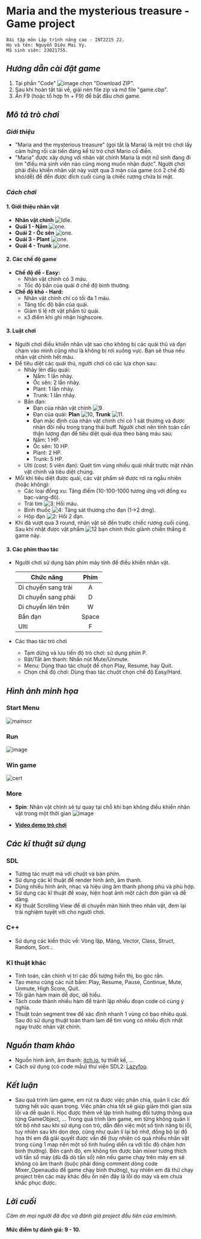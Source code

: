 # Maria and the mysterious treasure - Game project

    Bài tập môn Lập trình nâng cao - INT2215 22.
    Họ và tên: Nguyễn Diệu Mai Vy.
    Mã sinh viên: 23021755.
## *Hướng dẫn cài đặt game*

1. Tại phần "Code" ![image](https://github.com/ndmaivy/Maria/assets/160201509/2d43932c-dbb3-4963-acbb-7eebaf111175) chọn "Download ZIP".
2. Sau khi hoàn tất tải về, giải nén file zip và mở file "game.cbp".
3. Ấn F9 (hoặc tổ hợp fn + F9) để bắt đầu chơi game.
## *Mô tả trò chơi*

### *Giới thiệu*

* "Maria and the mysterious treasure" (gọi tắt là Maria) là một trò chơi lấy cảm hứng rồi cải tiến đáng kể từ trò chơi Mario cổ điển.
* "Maria" được xây dựng với nhân vật chính Maria là một nữ sinh đang đi tìm "điều mà sinh viên nào cũng mong muốn nhận được". Người chơi phải điều khiển nhân vật này vượt qua 3 màn của game (có 2 chế độ khó/dễ) để đến được đích cuối cùng là chiếc rương chứa bí mật.


### *Cách chơi*

#### 1. Giới thiệu nhân vật
*  **Nhân vật chính** ![Idle](https://github.com/ndmaivy/Maria/assets/160201509/e9941e8a-d5f4-41de-8090-00649de0898b).
* **Quái 1 - Nấm** ![one](https://github.com/ndmaivy/Maria/assets/160201509/83afc98d-77a2-43dd-90d9-39656f838a32).
* **Quái 2 - Ốc sên** ![one](https://github.com/ndmaivy/Maria/assets/160201509/7522c2b9-6ddc-41a4-94e2-f6af90bc6d7f).
* **Quái 3 - Plant** ![one](https://github.com/ndmaivy/Maria/assets/160201509/b2a6e2c5-1ba6-48d2-b5f8-0f50f471aa46).
* **Quái 4 - Trunk** ![one](https://github.com/ndmaivy/Maria/assets/160201509/8a281888-6686-443f-96a5-c8fa4cfc056a).
#### 2. Các chế độ game
* **Chế độ dễ - Easy:**
  * Nhân vật chính có 3 máu.
  * Tốc độ bắn của quái ở chế độ bình thường.
* **Chế độ khó - Hard:**
  * Nhân vật chính chỉ có tối đa 1 máu.
  * Tăng tốc độ bắn của quái.
  * Giảm tỉ lệ rớt vật phẩm từ quái.
  * x3 điểm khi ghi nhận highscore.

#### 3. Luật chơi
* Người chơi điều khiển nhân vật sao cho không bị các quái thú và đạn chạm vào mình cũng như là không bị rơi xuống vực. Bạn sẽ thua nếu nhân vật chính hết máu.
* Để tiêu diệt các quái thú, người chơi có các lựa chọn sau:
   * Nhảy lên đầu quái:
     * Nấm: 1 lần nhảy.
     * Ốc sên: 2 lần nhảy.
     * Plant: 1 lần nhảy.
     * Trunk: 1 lần nhảy.
   * Bắn đạn:
     * Đạn của nhân vật chính ![9](https://github.com/ndmaivy/Maria/assets/160201509/c924c93a-e11b-4580-b767-da4c4f57d858).
     * Đạn của quái: **Plan** ![10](https://github.com/ndmaivy/Maria/assets/160201509/9e77cbdf-e0fe-408d-bd33-c1bdd26bb8bc), **Trunk** ![11](https://github.com/ndmaivy/Maria/assets/160201509/ab4b0f97-9e3f-42ca-9daa-ea19e942e1a3).
     * Đạn mặc định của nhân vật chính chỉ có 1 sát thương và được nhân đôi nếu trong trạng thái buff. Người chơi nên tính toán cẩn thận lượng đạn để tiêu diệt quái dựa theo bảng máu sau:
     * Nấm: 1 HP.
     * Ốc sên: 10 HP.
     * Plant: 2 HP.
     * Trunk: 5 HP.
   * Ulti (cost: 5 viên đạn): Quét tìm vùng nhiều quái nhất trước mặt nhân vật chính và tiêu diệt chúng.
* Mỗi khi tiêu diệt được quái, các vật phẩm sẽ được rơi ra ngẫu nhiên (hoặc không):
  * Các loại đồng xu: Tăng điểm (10-100-1000 tương ứng với đồng xu bạc-vàng-đỏ).
  * Trái tim ![3](https://github.com/ndmaivy/Maria/assets/160201509/7079d285-a00c-45d2-b24e-0be331b51ebd): Hồi máu.
  * Bình thuốc  ![4](https://github.com/ndmaivy/Maria/assets/160201509/a841946d-1870-4a86-a718-8e09c9d73f5b): Tăng sát thương cho đạn (1->2 dmg).
  * Hộp đạn ![2](https://github.com/ndmaivy/Maria/assets/160201509/2713725a-80bf-4d8d-9e03-34a21b7118fc): Hồi 2 đạn.
* Khi đã vượt qua 3 round, nhân vật sẽ đến trước chiếc rương cuối cùng. Sau khi nhặt được vật phẩm ![12](https://github.com/ndmaivy/Maria/assets/160201509/29b2a931-5dd7-4adb-b5aa-b6407f9408c5) bạn chính thức giành chiến thắng ở game này.
#### 3. Các phím thao tác
* Người chơi sử dụng bàn phím máy tính để điều khiển nhân vật.

    | Chức năng  | Phím |
    | ------------- |:-------------:| 
    | Di chuyển sang trái    | A    |
    | Di chuyển sang phải    | D    |
    | Di chuyển lên trên     | W    |
    | Bắn đạn                | Space|
    | Ulti                   | F    |
* Các thao tác trò chơi
    * Tạm dừng và lưu tiến độ trò chơi: sử dụng phím P.
    * Bật/Tắt âm thanh: Nhấn nút Mute/Unmute.
    * Menu: Dùng thao tác chuột để chọn Play, Resume, hay Quit.
    * Chọn chế độ chơi: Dùng thao tác chuột chọn chế độ Easy/Hard.
## *Hình ảnh minh họa*

### Start Menu
![mainscr](https://github.com/ndmaivy/Maria/assets/160201509/8e72a584-d009-41ef-ba26-d9ee899ebf51)
### Run
![image](https://github.com/ndmaivy/Maria/assets/160201509/85d9db4b-0905-41e5-a2f8-b7e9605865b3)
### Win game
![cert](https://github.com/ndmaivy/Maria/assets/160201509/9413f982-9fb4-4708-a3e9-586bcb51c5b9)
### More
* **Spin**: Nhân vật chính sẽ tự quay tại chỗ khi bạn không điều khiển nhân vật trong một thời gian
![image](https://github.com/ndmaivy/Maria/assets/160201509/84c1f341-c554-4ed9-a11a-140c888c2c5a)

* **[Video demo trò chơi](https://youtu.be/yK7rr_moS8Q)**
## *Các kĩ thuật sử dụng*
### SDL
* Tương tác mượt mà với chuột và bàn phím.
* Sử dụng các kĩ thuật để render hình ảnh, âm thanh.
* Dùng nhiều hình ảnh, nhạc và hiệu ứng âm thanh phong phú và phù hợp.
* Sử dụng các kĩ thuật để xoay, hiện hoạt ảnh một cách đơn giản và dễ dàng.
* Kỹ thuật Scrolling View để di chuyển màn hình theo nhân vật, đem lại trải nghiệm tuyệt vời cho người chơi.

### C++
* Sử dụng các kiến thức về: Vòng lặp, Mảng, Vector, Class, Struct, Random, Sort...

### Kĩ thuật khác
* Tính toán, căn chỉnh vị trí các đối tượng hiển thị, bo góc rắn.
* Tạo menu cùng các nút bấm: Play, Resume, Pause, Continue, Mute, Unmute, High Score, Quit.
* Tối giản hàm main dễ dọc, dễ hiểu.
* Tách code thành nhiều hàm để tránh lặp nhiều đoạn code có cùng ý nghĩa.
* Thuật toán segment tree để xác định nhanh 1 vùng có bao nhiêu quái. Sau đó sử dụng thuật toán tham lam để tìm vùng có nhiều địch nhất ngay trước nhân vật chính. 

## *Nguồn tham khảo*
* Nguồn hình ảnh, âm thanh: [itch.io](https://itch.io), tự thiết kế, ...
* Cách sử dụng (có code mẫu) thư viện SDL2: [Lazyfoo](https://lazyfoo.net/tutorials/SDL/index.php).

## *Kết luận*
* Sau quá trình làm game, em rút ra được việc phân chia, quản lí các đối tượng hết sức quan trọng. Việc phân chia tốt sẽ giúp giảm thời gian sửa lỗi và dễ quản lí. Học được thêm về lập trình hướng đối tượng thông qua từng GameObject, ... Trong quá trình làm game, em từng không quản lí tốt bộ nhớ sau khi sử dụng con trỏ, dẫn đến việc một số tính năng bị lỗi, tuy nhiên sau khi dọn dẹp, cũng như quản lí lại bộ nhớ, đồng bộ lại đồ họa thì em đã giải quyết được vấn đề (tuy nhiên có quá nhiều nhân vật trong cùng 1 map nên một số tình huống diễn ra với tốc độ chậm hơn bình thường). Bên cạnh đó, em không tìm được bản mixer tương thích với tần số máy (dù đã dò tần số) nên nếu game chạy trên máy em sẽ không có âm thanh (buộc phải đóng comment dòng code Mixer_Openaudio để game chạy bình thường), tuy nhiên em đã thử chạy project trên các máy khác đều ổn nên đây là lỗi do máy và em chưa khắc phục được.

## *Lời cuối*
*Cảm ơn mọi người đã đọc và đánh giá project đầu tiên của em/mình.*

#### **Mức điểm tự đánh giá: 9 - 10.**

